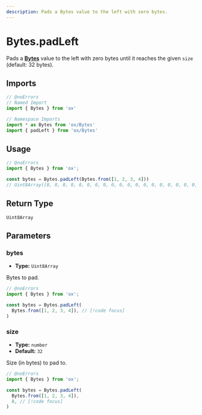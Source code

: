 ```yaml
---
description: Pads a Bytes value to the left with zero bytes.
---
```


# Bytes.padLeft

Pads a **[Bytes](/api/bytes)** value to the left with zero bytes until it reaches the given `size` (default: 32 bytes).

## Imports

```ts twoslash
// @noErrors
// Named Import 
import { Bytes } from 'ox'

// Namespace Imports
import * as Bytes from 'ox/Bytes'
import { padLeft } from 'ox/Bytes'
```

## Usage

```ts twoslash
// @noErrors
import { Bytes } from 'ox';

const bytes = Bytes.padLeft(Bytes.from([1, 2, 3, 4]))
// Uint8Array([0, 0, 0, 0, 0, 0, 0, 0, 0, 0, 0, 0, 0, 0, 0, 0, 0, 0, 0, 0, 0, 0, 0, 0, 0, 0, 0, 0, 0, 0, 0, 0, 1, 2, 3, 4])
```

## Return Type

`Uint8Array`

## Parameters

### bytes

- **Type:** `Uint8Array`

Bytes to pad.

```ts twoslash
// @noErrors
import { Bytes } from 'ox';

const bytes = Bytes.padLeft(
  Bytes.from([1, 2, 3, 4]), // [!code focus]
)
```

### size

- **Type:** `number`
- **Default:** `32`

Size (in bytes) to pad to.

```ts twoslash
// @noErrors
import { Bytes } from 'ox';

const bytes = Bytes.padLeft(
  Bytes.from([1, 2, 3, 4]),
  8, // [!code focus]
)
```
